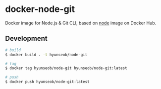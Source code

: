 # docker-node-git

Docker image for Node.js & Git CLI, based on [node](https://hub.docker.com/_/node/) image on Docker Hub.

## Development

``` sh
# build
$ docker build . -t hyunseob/node-git
```

``` sh
# tag
$ docker tag hyunseob/node-git hyunseob/node-git:latest
```

``` sh
# push
$ docker push hyunseob/node-git:latest
```
